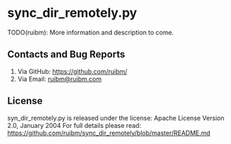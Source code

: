 # sync_dir_remotely.py

TODO(ruibm): More information and description to come.


## Contacts and Bug Reports
1. Via GitHub: https://github.com/ruibm/
2. Via Email: ruibm@ruibm.com


## License

syn_dir_remotely.py is released under the license: Apache License Version 2.0, January 2004
For full details please read: https://github.com/ruibm/sync_dir_remotely/blob/master/README.md
